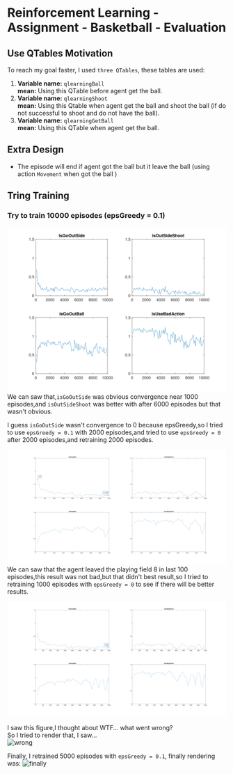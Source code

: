 # Reinforcement Learning - Assignment - Basketball - Evaluation
## Use QTables Motivation
To reach my goal faster, I used `three QTables`, these tables are used:
1. **Variable name:** `qlearningBall`  
**mean:** Using this QTable before agent get the ball.
2. **Variable name:** `qlearningShoot`  
**mean:** Using this Qtable when agent get the ball and shoot the ball (if do not successful to shoot and do not have the ball).
3. **Variable name:** `qlearningGetBall`  
**mean:** Using this QTable when agent get the ball.

## Extra Design
- The episode will end if agent got the ball but it leave the ball (using action `Movement` when got the ball )

## Tring Training
### Try to train 10000 episodes (epsGreedy = 0.1)
![training 10000 Episode](img/training&#32;10000&#32;Episode.svg)
We can saw that,`isGoOutSide` was obvious convergence near 1000 episodes,and `isOutSideShoot` was better with after 6000 episodes but that wasn't obvious.  

I guess `isGoOutSide` wasn't convergence to 0 because epsGreedy,so I tried to use `epsGreedy = 0.1` with 2000 episodes,and tried to use `epsGreedy = 0` after 2000 episodes,and retraining 2000 episodes.
  
  
![training 4000 Episode](img/training&#32;4000&#32;Episode.svg)
We can saw that the agent leaved the playing field 8 in last 100 episodes,this result was not bad,but that didn't best result,so I tried to retraining 1000 episodes with `epsGreedy = 0` to see if there will be better results.

![training 5000 Episode](img/training&#32;5000&#32;Episode.svg)

I saw this figure,I thought about WTF... what went wrong?  
So I tried to render that, I saw...  
![wrong](https://media.giphy.com/media/VJNVxPnkui1nIPgoci/giphy.gif)

Finally, I retrained 5000 episodes with `epsGreedy = 0.1`, finally rendering was:
![finally](https://media.giphy.com/media/fY5QI1PuF7z8gLiL0a/giphy.gif)